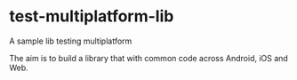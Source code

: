 # test-multiplatform-lib
A sample lib testing multiplatform

The aim is to build a library that with common code across Android, iOS and Web.
